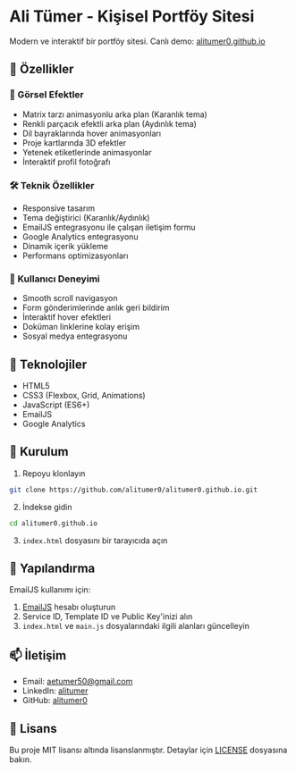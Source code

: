 # Ali Tümer - Kişisel Portföy Sitesi

Modern ve interaktif bir portföy sitesi. Canlı demo: [alitumer0.github.io](https://alitumer0.github.io)

## 🚀 Özellikler

### 💫 Görsel Efektler
- Matrix tarzı animasyonlu arka plan (Karanlık tema)
- Renkli parçacık efektli arka plan (Aydınlık tema)
- Dil bayraklarında hover animasyonları
- Proje kartlarında 3D efektler
- Yetenek etiketlerinde animasyonlar
- İnteraktif profil fotoğrafı

### 🛠️ Teknik Özellikler
- Responsive tasarım
- Tema değiştirici (Karanlık/Aydınlık)
- EmailJS entegrasyonu ile çalışan iletişim formu
- Google Analytics entegrasyonu
- Dinamik içerik yükleme
- Performans optimizasyonları

### 📱 Kullanıcı Deneyimi
- Smooth scroll navigasyon
- Form gönderimlerinde anlık geri bildirim
- İnteraktif hover efektleri
- Doküman linklerine kolay erişim
- Sosyal medya entegrasyonu

## 🔧 Teknolojiler
- HTML5
- CSS3 (Flexbox, Grid, Animations)
- JavaScript (ES6+)
- EmailJS
- Google Analytics

## 📝 Kurulum
1. Repoyu klonlayın
```bash
git clone https://github.com/alitumer0/alitumer0.github.io.git
```
2. İndekse gidin
```bash
cd alitumer0.github.io
```
3. `index.html` dosyasını bir tarayıcıda açın

## 🔑 Yapılandırma
EmailJS kullanımı için:
1. [EmailJS](https://www.emailjs.com/) hesabı oluşturun
2. Service ID, Template ID ve Public Key'inizi alın
3. `index.html` ve `main.js` dosyalarındaki ilgili alanları güncelleyin

## 📫 İletişim
- Email: aetumer50@gmail.com
- LinkedIn: [alitumer](https://www.linkedin.com/in/alitumer/)
- GitHub: [alitumer0](https://github.com/alitumer0)

## 📄 Lisans
Bu proje MIT lisansı altında lisanslanmıştır. Detaylar için [LICENSE](LICENSE) dosyasına bakın.
